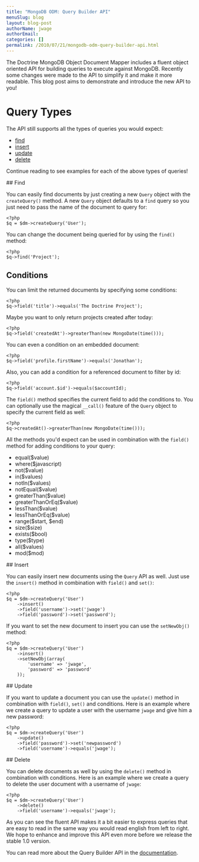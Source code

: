 ```yaml
---
title: "MongoDB ODM: Query Builder API"
menuSlug: blog
layout: blog-post
authorName: jwage
authorEmail:
categories: []
permalink: /2010/07/21/mongodb-odm-query-builder-api.html
---
```

The Doctrine MongoDB Object Document Mapper includes a fluent object
oriented API for building queries to execute against MongoDB. Recently
some changes were made to the API to simplify it and make it more
readable. This blog post aims to demonstrate and introduce the new API
to you!

Query Types
===========

The API still supports all the types of queries you would expect:

-   [find](#find)
-   [insert](#insert)
-   [update](#update)
-   [delete](#delete)

Continue reading to see examples for each of the above types of queries!

\#\# Find

You can easily find documents by just creating a new `Query` object with
the `createQuery()` method. A new `Query` object defaults to a `find`
query so you just need to pass the name of the document to query for:

~~~~ {.sourceCode .php}
<?php
$q = $dm->createQuery('User');
~~~~

You can change the document being queried for by using the `find()`
method:

~~~~ {.sourceCode .php}
<?php
$q->find('Project');
~~~~

Conditions
----------

You can limit the returned documents by specifying some conditions:

~~~~ {.sourceCode .php}
<?php
$q->field('title')->equals('The Doctrine Project');
~~~~

Maybe you want to only return projects created after today:

~~~~ {.sourceCode .php}
<?php
$q->field('createdAt')->greaterThan(new MongoDate(time()));
~~~~

You can even a condition on an embedded document:

~~~~ {.sourceCode .php}
<?php
$q->field('profile.firstName')->equals('Jonathan');
~~~~

Also, you can add a condition for a referenced document to filter by id:

~~~~ {.sourceCode .php}
<?php
$q->field('account.$id')->equals($accountId);
~~~~

The `field()` method specifies the current field to add the conditions
to. You can optionally use the magical `__call()` feature of the `Query`
object to specify the current field as well:

~~~~ {.sourceCode .php}
<?php
$q->createdAt()->greaterThan(new MongoDate(time()));
~~~~

All the methods you'd expect can be used in combination with the
`field()` method for adding conditions to your query:

-   equal(\$value)
-   where(\$javascript)
-   not(\$value)
-   in(\$values)
-   notIn(\$values)
-   notEqual(\$value)
-   greaterThan(\$value)
-   greaterThanOrEq(\$value)
-   lessThan(\$value)
-   lessThanOrEq(\$value)
-   range(\$start, \$end)
-   size(\$size)
-   exists(\$bool)
-   type(\$type)
-   all(\$values)
-   mod(\$mod)

\#\# Insert

You can easily insert new documents using the `Query` API as well. Just
use the `insert()` method in combination with `field()` and `set()`:

~~~~ {.sourceCode .php}
<?php
$q = $dm->createQuery('User')
    ->insert()
    ->field('username')->set('jwage')
    ->field('password')->set('password');
~~~~

If you want to set the new document to insert you can use the
`setNewObj()` method:

~~~~ {.sourceCode .php}
<?php
$q = $dm->createQuery('User')
    ->insert()
    ->setNewObj(array(
        'username' => 'jwage',
        'password' => 'password'
    ));
~~~~

\#\# Update

If you want to update a document you can use the `update()` method in
combination with `field()`, `set()` and conditions. Here is an example
where we create a query to update a user with the username `jwage` and
give him a new password:

~~~~ {.sourceCode .php}
<?php
$q = $dm->createQuery('User')
    ->update()
    ->field('password')->set('newpassword')
    ->field('username')->equals('jwage');
~~~~

\#\# Delete

You can delete documents as well by using the `delete()` method in
combination with conditions. Here is an example where we create a query
to delete the user document with a username of `jwage`:

~~~~ {.sourceCode .php}
<?php
$q = $dm->createQuery('User')
    ->delete()
    ->field('username')->equals('jwage');
~~~~

As you can see the fluent API makes it a bit easier to express queries
that are easy to read in the same way you would read english from left
to right. We hope to enhance and improve this API even more before we
release the stable 1.0 version.

You can read more about the Query Builder API in the
[documentation](http://www.doctrine-project.org/projects/mongodb_odm/1.0/docs/reference/query-builder-api/en#query-builder-api).
